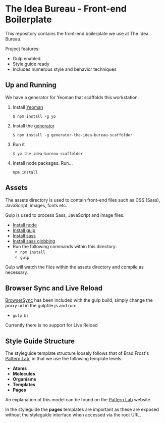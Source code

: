 # The Idea Bureau - Front-end Boilerplate

This repository contains the front-end boilerplate we use at The Idea Bureau.

Project features:

- Gulp enabled
- Style guide ready
- Includes numerous style and behavior techniques

## Up and Running

We have a generator for Yeoman that scaffolds this workstation.

1. Install [Yeoman](http://yeoman.io)

	```
	$ npm install -g yo
	```

2. Install the [generator](https://www.npmjs.com/package/generator-the-idea-bureau-scaffolder)

	```
	$ npm install -g generator-the-idea-bureau-scaffolder
	```

3. Run it

	```
	$ yo the-idea-bureau-scaffolder
	```

4. Install node packages. Run...

	```
	npm install
	```

## Assets

The assets directory is used to contain front-end files such as CSS (Sass), JavaScript, images, fonts etc.

Gulp is used to process Sass, JavaScript and image files.

- [Install node](http://nodejs.org/download/)
- [Install gulp](https://github.com/gulpjs/gulp/blob/master/docs/getting-started.md)
- [Install sass](http://sass-lang.com/install)
- [Install sass globbing](https://github.com/chriseppstein/sass-globbing)
- Run the following commands within this directory:
  - `npm install`
  - `gulp`

Gulp will watch the files within the assets directory and compile as necessary.

## Browser Sync and Live Reload

[BrowserSync](http://www.browsersync.io/) has been included with the gulp build, simply change the proxy url in the gulpfile.js and run:
-   `gulp bs`

Currently there is no support for Live Reload

## Style Guide Structure

The styleguide template structure loosely follows that of Brad Frost's [Pattern Lab](http://patternlab.io/about.html), in that we use the following template levels:

- **Atoms**
- **Molecules**
- **Organisms**
- **Templates**
- **Pages**

An explanation of this model can be found on the [Pattern Lab](http://patternlab.io/about.html) website.

In the styleguide the **pages** templates are important as these are exposed without the styleguide interface when accessed via the root URL.
